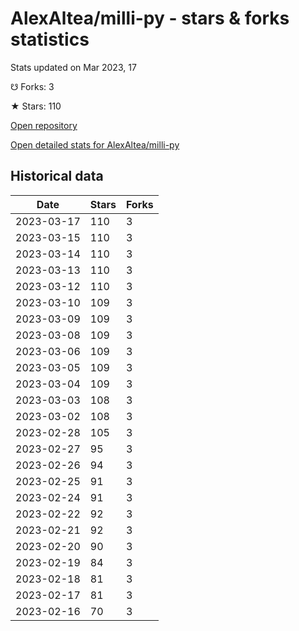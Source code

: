 # AlexAltea/milli-py - stars & forks statistics

Stats updated on Mar 2023, 17

☋ Forks: 3

★ Stars: 110

[Open repository](https://github.com/AlexAltea/milli-py)

[Open detailed stats for AlexAltea/milli-py](https://reviewgithub.com/rep/AlexAltea/milli-py)

## Historical data
| Date | Stars | Forks |
|------|-------|-------|
| 2023-03-17 | 110 | 3 | 
| 2023-03-15 | 110 | 3 | 
| 2023-03-14 | 110 | 3 | 
| 2023-03-13 | 110 | 3 | 
| 2023-03-12 | 110 | 3 | 
| 2023-03-10 | 109 | 3 | 
| 2023-03-09 | 109 | 3 | 
| 2023-03-08 | 109 | 3 | 
| 2023-03-06 | 109 | 3 | 
| 2023-03-05 | 109 | 3 | 
| 2023-03-04 | 109 | 3 | 
| 2023-03-03 | 108 | 3 | 
| 2023-03-02 | 108 | 3 | 
| 2023-02-28 | 105 | 3 | 
| 2023-02-27 | 95 | 3 | 
| 2023-02-26 | 94 | 3 | 
| 2023-02-25 | 91 | 3 | 
| 2023-02-24 | 91 | 3 | 
| 2023-02-22 | 92 | 3 | 
| 2023-02-21 | 92 | 3 | 
| 2023-02-20 | 90 | 3 | 
| 2023-02-19 | 84 | 3 | 
| 2023-02-18 | 81 | 3 | 
| 2023-02-17 | 81 | 3 | 
| 2023-02-16 | 70 | 3 | 

